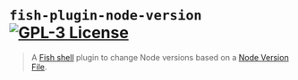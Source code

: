 # `fish-plugin-node-version` [![GPL-3 License](https://img.shields.io/badge/license-GPL3-007EC7.svg?style=flat-square)](/LICENSE)

> A [Fish shell](https://fishshell.com/) plugin to change Node versions based on a [Node Version File](https://github.com/shadowspawn/node-version-usage).
